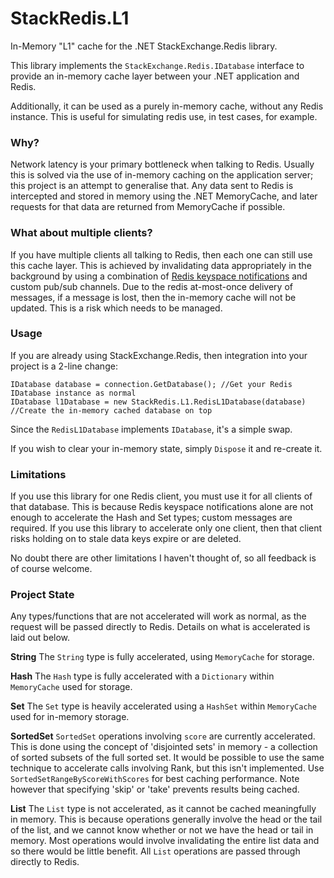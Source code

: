 # StackRedis.L1
In-Memory "L1" cache for the .NET StackExchange.Redis library.

This library implements the `StackExchange.Redis.IDatabase` interface to provide an in-memory cache layer between your .NET application and Redis.

Additionally, it can be used as a purely in-memory cache, without any Redis instance. This is useful for simulating redis use, in test cases, for example.

### Why?

Network latency is your primary bottleneck when talking to Redis. Usually this is solved via the use of in-memory caching on the application server; this project is an attempt to generalise that. Any data sent to Redis is intercepted and stored in memory using the .NET MemoryCache, and later requests for that data are returned from MemoryCache if possible.

### What about multiple clients?

If you have multiple clients all talking to Redis, then each one can still use this cache layer. This is achieved by invalidating data appropriately in the background by using a combination of [Redis keyspace notifications](http://redis.io/topics/notifications) and custom pub/sub channels. Due to the redis at-most-once delivery of messages, if a message is lost, then the in-memory cache will not be updated. This is a risk which needs to be managed.

### Usage

If you are already using StackExchange.Redis, then integration into your project is a 2-line change:

    IDatabase database = connection.GetDatabase(); //Get your Redis IDatabase instance as normal
    IDatabase l1Database = new StackRedis.L1.RedisL1Database(database) //Create the in-memory cached database on top
  
Since the `RedisL1Database` implements `IDatabase`, it's a simple swap.

If you wish to clear your in-memory state, simply `Dispose` it and re-create it.

### Limitations

If you use this library for one Redis client, you must use it for all clients of that database. This is because Redis keyspace notifications alone are not enough to accelerate the Hash and Set types; custom messages are required. If you use this library to accelerate only one client, then that client risks holding on to stale data keys expire or are deleted.

No doubt there are other limitations I haven't thought of, so all feedback is of course welcome.

### Project State

Any types/functions that are not accelerated will work as normal, as the request will be passed directly to Redis. Details on what is accelerated is laid out below.

**String**
The `String` type is fully accelerated, using `MemoryCache` for storage.

**Hash**
The `Hash` type is fully accelerated with a `Dictionary` within `MemoryCache` used for storage.

**Set**
The `Set` type is heavily accelerated using a `HashSet` within `MemoryCache` used for in-memory storage.

**SortedSet**
`SortedSet` operations involving `score` are currently accelerated. This is done using the concept of 'disjointed sets' in memory - a collection of sorted subsets of the full sorted set. It would be possible to use the same technique to accelerate calls involving Rank, but this isn't implemented. Use `SortedSetRangeByScoreWithScores` for best caching performance. Note however that specifying 'skip' or 'take' prevents results being cached.

**List**
The `List` type is not accelerated, as it cannot be cached meaningfully in memory. This is because operations generally involve the head or the tail of the list, and we cannot know whether or not we have the head or tail in memory. Most operations would involve invalidating the entire list data and so there would be little benefit. All `List` operations are passed through directly to Redis.
